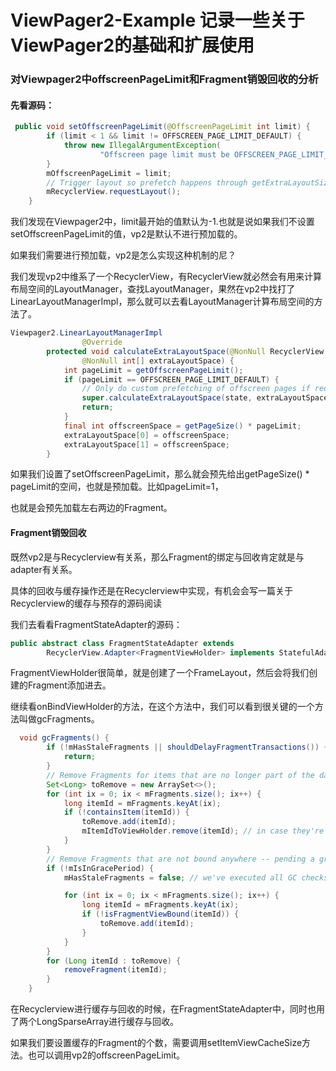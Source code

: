 # ViewPager2-Example 记录一些关于ViewPager2的基础和扩展使用

### 对Viewpager2中offscreenPageLimit和Fragment销毁回收的分析

#### 先看源码：

```java
 public void setOffscreenPageLimit(@OffscreenPageLimit int limit) {
        if (limit < 1 && limit != OFFSCREEN_PAGE_LIMIT_DEFAULT) {
            throw new IllegalArgumentException(
                    "Offscreen page limit must be OFFSCREEN_PAGE_LIMIT_DEFAULT or a number > 0");
        }
        mOffscreenPageLimit = limit;
        // Trigger layout so prefetch happens through getExtraLayoutSize()
        mRecyclerView.requestLayout();
    }
```

我们发现在Viewpager2中，limit最开始的值默认为-1.也就是说如果我们不设置setOffscreenPageLimit的值，vp2是默认不进行预加载的。

如果我们需要进行预加载，vp2是怎么实现这种机制的尼？

我们发现vp2中维系了一个RecyclerView，有RecyclerView就必然会有用来计算布局空间的LayoutManager，查找LayoutManager，果然在vp2中找打了LinearLayoutManagerImpl，那么就可以去看LayoutManager计算布局空间的方法了。

```java
Viewpager2.LinearLayoutManagerImpl    
				@Override
        protected void calculateExtraLayoutSpace(@NonNull RecyclerView.State state,
                @NonNull int[] extraLayoutSpace) {
            int pageLimit = getOffscreenPageLimit();
            if (pageLimit == OFFSCREEN_PAGE_LIMIT_DEFAULT) {
                // Only do custom prefetching of offscreen pages if requested
                super.calculateExtraLayoutSpace(state, extraLayoutSpace);
                return;
            }
            final int offscreenSpace = getPageSize() * pageLimit;
            extraLayoutSpace[0] = offscreenSpace;
            extraLayoutSpace[1] = offscreenSpace;
        }
```

如果我们设置了setOffscreenPageLimit，那么就会预先给出getPageSize() * pageLimit的空间，也就是预加载。比如pageLimit=1，

也就是会预先加载左右两边的Fragment。



#### Fragment销毁回收

既然vp2是与Recyclerview有关系，那么Fragment的绑定与回收肯定就是与adapter有关系。

具体的回收与缓存操作还是在Recyclerview中实现，有机会会写一篇关于Recyclerview的缓存与预存的源码阅读

我们去看看FragmentStateAdapter的源码：

```java
public abstract class FragmentStateAdapter extends
        RecyclerView.Adapter<FragmentViewHolder> implements StatefulAdapter
```

FragmentViewHolder很简单，就是创建了一个FrameLayout，然后会将我们创建的Fragment添加进去。

继续看onBindViewHolder的方法，在这个方法中，我们可以看到很关键的一个方法叫做gcFragments。

```java
  void gcFragments() {
        if (!mHasStaleFragments || shouldDelayFragmentTransactions()) {
            return;
        }
        // Remove Fragments for items that are no longer part of the data-set
        Set<Long> toRemove = new ArraySet<>();
        for (int ix = 0; ix < mFragments.size(); ix++) {
            long itemId = mFragments.keyAt(ix);
            if (!containsItem(itemId)) {
                toRemove.add(itemId);
                mItemIdToViewHolder.remove(itemId); // in case they're still bound
            }
        }
        // Remove Fragments that are not bound anywhere -- pending a grace period
        if (!mIsInGracePeriod) {
            mHasStaleFragments = false; // we've executed all GC checks

            for (int ix = 0; ix < mFragments.size(); ix++) {
                long itemId = mFragments.keyAt(ix);
                if (!isFragmentViewBound(itemId)) {
                    toRemove.add(itemId);
                }
            }
        }
        for (Long itemId : toRemove) {
            removeFragment(itemId);
        }
    }
```

在Recyclerview进行缓存与回收的时候，在FragmentStateAdapter中，同时也用了两个LongSparseArray进行缓存与回收。

如果我们要设置缓存的Fragment的个数，需要调用setItemViewCacheSize方法。也可以调用vp2的offscreenPageLimit。

